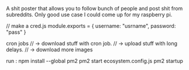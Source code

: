 A shit poster that allows you to follow bunch of people and post shit from subreddits.
Only good use case I could come up for my raspberry pi. 

// make a cred.js
module.exports = {
    username: "usrname",
    password: "pass"
}


cron jobs
// -> download stuff with cron job.
// -> upload stuff with long delays.
// -> download more images

run :
npm install --global pm2
pm2 start ecosystem.config.js
pm2 startup

